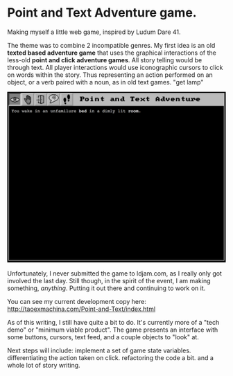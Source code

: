 # Point and Text Adventure game.
Making myself a little web game, inspired by Ludum Dare 41.

The theme was to combine 2 incompatible genres. My first idea is an old **texted based adventure game** that uses the graphical interactions of the less-old **point and click adventure games**. All story telling would be through text. All player interactions would use iconographic cursors to click on words within the story. Thus representing an action performed on an object, or a verb paired with a noun, as in old text games. "get lamp"

![game screenshot](images/PaTA-ScreenShot.png)

Unfortunately, I never submitted the game to ldjam.com, as I really only got involved the last day. Still though, in the spirit of the event, I am making something, *anything*. Putting it out there and continuing to work on it.

You can see my current development copy here: <http://taoexmachina.com/Point-and-Text/index.html>

As of this writing, I still have quite a bit to do. It's currently more of a "tech demo" or "minimum viable product". The game presents an interface with some buttons, cursors, text feed, and a couple objects to "look" at.

Next steps will include:
implement a set of game state variables.
differentiating the action taken on click.
refactoring the code a bit.
and a whole lot of story writing.
